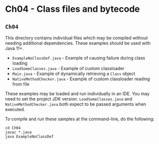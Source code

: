 # Ch04 - Class files and bytecode

## `Ch04`

This directory contains individual files which may be compiled without needing
additional dependencies. These examples should be used with Java 11+.

* `ExampleNoClassDef.java` - Example of causing failure during class loading
* `LoadSomeClasses.java` - Example of custom classloader
* `Main.java` - Example of dynamically retrieving a `Class` object
* `NativeMethodChecker.java` - Example of custom classloader reading from file

These examples may be loaded and run individually in an IDE. You may need to
set the project JDK version. `LoadSomeClasses.java` and
`NativeMethodChecker.java` both expect to be passed arguments when executed.

To compile and run these samples at the command-line, do the following:

```
cd Ch04
javac *.java
java ExampleNoClassDef
```
